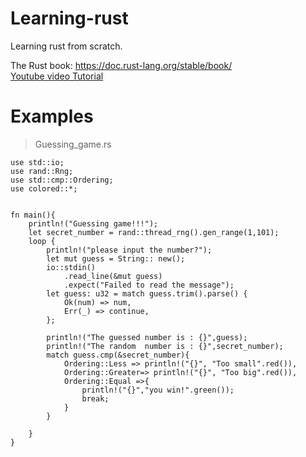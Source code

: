 # Learning-rust
Learning rust from scratch. 

The Rust book: https://doc.rust-lang.org/stable/book/
<br />
[Youtube video Tutorial](https://www.youtube.com/watch?v=OX9HJsJUDxA&list=PLai5B987bZ9CoVR-QEIN9foz4QCJ0H2Y8)
<br />

# Examples

> Guessing_game.rs
```
use std::io;
use rand::Rng;
use std::cmp::Ordering;
use colored::*;

 
fn main(){
    println!("Guessing game!!!");
    let secret_number = rand::thread_rng().gen_range(1,101);
    loop {
        println!("please input the number?");
        let mut guess = String:: new();
        io::stdin()
            .read_line(&mut guess)
            .expect("Failed to read the message");
        let guess: u32 = match guess.trim().parse() {
            Ok(num) => num,
            Err(_) => continue,
        };

        println!("The guessed number is : {}",guess);
        println!("The random  number is : {}",secret_number);
        match guess.cmp(&secret_number){
            Ordering::Less => println!("{}", "Too small".red()),
            Ordering::Greater=> println!("{}", "Too big".red()),
            Ordering::Equal =>{ 
                println!("{}","you win!".green());
                break;
            }
        }
        
    }
}
```
 
